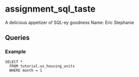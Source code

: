 # assignment_sql_taste
A delicious appetizer of SQL-ey goodness
Name: Eric Stephanie

## Queries

### Example

```
SELECT *
  FROM tutorial.us_housing_units
  WHERE month = 1
```
